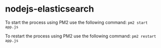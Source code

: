 # nodejs-elasticsearch

To start the process using PM2 use the following command:
`pm2 start app.js`

To restart the process using PM2 use the following command:
`pm2 restart app.js`